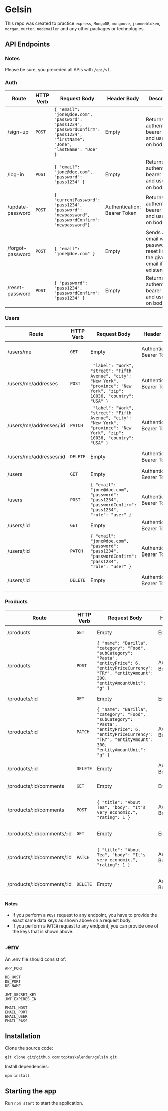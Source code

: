 # Gelsin

This repo was created to practice `express`, `MongoDB`, `mongoose`, `jsonwebtoken`, `morgan`, `murter`, `nodemailer` and any other packages or technologies. 

## API Endpoints

### Notes

Please be sure, you preceded all APIs with `/api/v1`.

### Auth

| Route | HTTP Verb | Request Body | Header Body | Description |
| --- | --- | --- | --- | --- |
| /sign-up | `POST` | `{ "email": "jone@doe.com", "password": "pass1234", "passwordConfirm": "pass1234", "firstName": "Jone", "lastName": "Doe" }` | Empty | Returns authentication bearer token and user data on body |
| /log-in | `POST` | `{ "email": "jone@doe.com", "password": "pass1234" }` | Empty | Returns authentication bearer token and user data on body |
| /update-password | `POST` | `{ "currentPassword": "pass1234", "password": "newpassword", "passwordConfirm": "newpassword"}` | Authentication: Bearer Token | Returns authentication bearer token and user data on body |
| /forgot-password | `POST` | `{ "email": "jone@doe.com" }` | Empty | Sends an email with password reset link to the given email if it's existent |
| /reset-password | `POST` | `{ "password": "pass1234", "passwordConfirm": "pass1234" }` | Empty | Returns authentication bearer token and user data on body |

### Users

| Route | HTTP Verb | Request Body | Header Body | Description |
| --- | --- | --- | --- | --- |
| /users/me | `GET` | Empty | Authentication: Bearer Token | Returns user data on body |
| /users/me/addresses | `POST` | ` "label": "Work", "street": "Fifth Avenue", "city": "New York", "province": "New York", "zip": 10036, "country": "USA" }` | Authentication: Bearer Token | Returns user data on body |
| /users/me/addresses/:id | `PATCH` | ` "label": "Work", "street": "Fifth Avenue", "city": "New York", "province": "New York", "zip": 10036, "country": "USA" }` | Authentication: Bearer Token | Returns user data on body |
| /users/me/addresses/:id | `DELETE` | Empty | Authentication: Bearer Token | Returns status of destroying |
| /users | `GET` | Empty | Authentication: Bearer Token | Returns resource |
| /users | `POST` | `{ "email": "jone@doe.com", "password": "pass1234", "passwordConfirm": "pass1234", "role": "user" }` | Authentication: Bearer Token | Returns created resource or error message |
| /users/:id | `GET` | Empty | Authentication: Bearer Token | Returns resource |
| /users/:id | `PATCH` | `{ "email": "jone@doe.com", "password": "pass1234", "passwordConfirm": "pass1234", "role": "user" }` | Authentication: Bearer Token | Returns updated resource or error message |
| /users/:id | `DELETE` | Empty | Authentication: Bearer Token | Returns status of destroying |

### Products
| Route | HTTP Verb | Request Body | Header Body | Description |
| --- | --- | --- | --- | --- |
| /products | `GET` | Empty | Empty | Returns resource |
| /products | `POST` | `{ "name": "Barilla", "category": "Food", "subCategory": "Pasta", "entityPrice": 6, "entityPriceCurrency": "TRY", "entityAmount": 300, "entityAmountUnit": "g" }`| Authentication: Bearer Token | Returns created resource or error message |
| /products/:id | `GET` | Empty | Empty | Returns resource |
| /products/:id | `PATCH` | `{ "name": "Barilla", "category": "Food", "subCategory": "Pasta", "entityPrice": 6, "entityPriceCurrency": "TRY", "entityAmount": 300, "entityAmountUnit": "g" }` | Authentication: Bearer Token | Returns updated resource or error message |`
| /products/:id | `DELETE` | Empty | Authentication: Bearer Token | Returns status of destroying |
| /products/:id/comments | `GET` | Empty | Empty | Returns resource |
| /products/:id/comments | `POST` | `{ "title": "About Tea", "body": "It's very economic.", "rating": 1 }` | Authentication: Bearer Token | Returns created resource or error message |
| /products/:id/comments/:id | `GET` | Empty | Empty | Returns resource |
| /products/:id/comments/:id | `PATCH` | `{ "title": "About Tea", "body": "It's very economic.", "rating": 1 }` | Authentication: Bearer Token | Returns updated resource or error message |
| /products/:id/comments/:id | `DELETE` | Empty | Authentication: Bearer Token | Returns status of destroying |

#### Notes

- If you perform a `POST` request to any endpoint, you have to provide the exact same data keys as shown above on a request body.
- If you perform a `PATCH` request to any endpoint, you can provide one of the keys that is shown above.

## .env

An .env file should consist of:

    APP_PORT

    DB_HOST
    DB_PORT
    DB_NAME

    JWT_SECRET_KEY
    JWT_EXPIRES_IN

    EMAIL_HOST
    EMAIL_PORT
    EMAIL_USER
    EMAIL_PASS

## Installation

Clone the source code:

    git clone git@github.com:toptaskalender/gelsin.git

Install dependencies:

    npm install

## Starting the app

Run `npm start` to start the application.